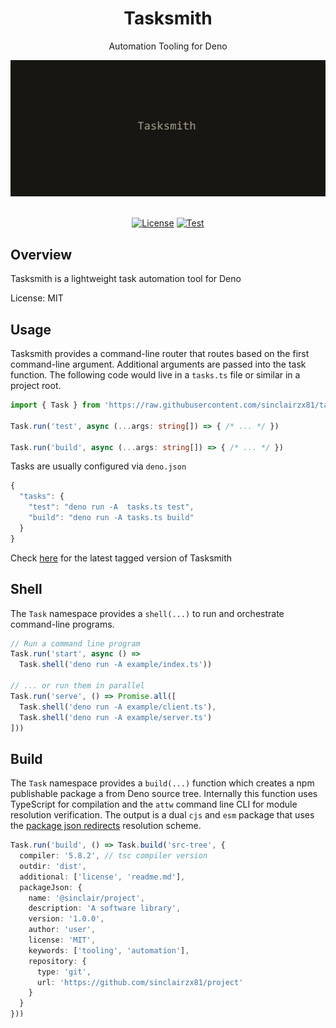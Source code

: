 <div align='center'>

<h1>Tasksmith</h1>

<p>Automation Tooling for Deno</p>

<img src="tasksmith.png" />

<br />
<br />

[![License](https://img.shields.io/badge/License-MIT-yellow.svg)](https://opensource.org/licenses/MIT) [![Test](https://github.com/sinclairzx81/tasksmith/actions/workflows/build.yml/badge.svg)](https://github.com/sinclairzx81/tasksmith/actions/workflows/build.yml)

</div>

## Overview

Tasksmith is a lightweight task automation tool for Deno

License: MIT

## Usage

Tasksmith provides a command-line router that routes based on the first command-line argument. Additional arguments are passed into the task function. The following code would live in a `tasks.ts` file or similar in a project root.

```typescript
import { Task } from 'https://raw.githubusercontent.com/sinclairzx81/tasksmith/0.8.0/src/index.ts'

Task.run('test', async (...args: string[]) => { /* ... */ })

Task.run('build', async (...args: string[]) => { /* ... */ })
```

Tasks are usually configured via `deno.json`

```typescript
{
  "tasks": {
    "test": "deno run -A  tasks.ts test",
    "build": "deno run -A tasks.ts build" 
  }
}
```

Check [here](https://github.com/sinclairzx81/tasksmith/tags) for the latest tagged version of Tasksmith 


## Shell

The `Task` namespace provides a `shell(...)` to run and orchestrate command-line programs.

```typescript
// Run a command line program
Task.run('start', async () => 
  Task.shell('deno run -A example/index.ts'))

// ... or run them in parallel
Task.run('serve', () => Promise.all([
  Task.shell('deno run -A example/client.ts'),
  Task.shell('deno run -A example/server.ts')
]))
```

## Build

The `Task` namespace provides a `build(...)` function which creates a npm publishable package a from Deno source tree. Internally this function uses TypeScript for compilation and the `attw` command line CLI for module resolution verification. The output is a dual `cjs` and `esm` package that uses the [package json redirects](https://github.com/andrewbranch/example-subpath-exports-ts-compat/tree/main/examples/node_modules/package-json-redirects) resolution scheme. 

```typescript
Task.run('build', () => Task.build('src-tree', { 
  compiler: '5.8.2', // tsc compiler version
  outdir: 'dist',    
  additional: ['license', 'readme.md'],
  packageJson: {
    name: '@sinclair/project',
    description: 'A software library',
    version: '1.0.0',
    author: 'user',
    license: 'MIT',
    keywords: ['tooling', 'automation'],
    repository: { 
      type: 'git',
      url: 'https://github.com/sinclairzx81/project'
    }
  }
}))
```